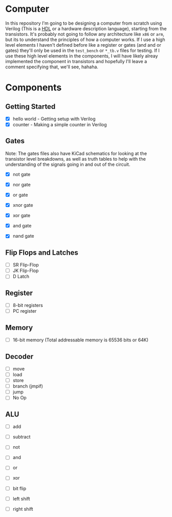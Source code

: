 # Computer

In this repository I'm going to be designing a computer from scratch using Verilog (This is a [HDL](https://en.wikipedia.org/wiki/Hardware_description_language) or a hardware description language), starting from the transistors. It's probably not going to follow any architecture like `x86` or `arm`, but its to understand the principles of how a computer works. If I use a high level elements I haven't defined before like a register or gates (and and or gates) they'll only be used in the `test_bench` or `*_tb.v` files for testing. If I use these high level elements in the components, I will have likely alreay implemented the component in transistors and hopefully I'll leave a comment specifying that, we'll see, hahaha.

# Components

## Getting Started

- [x] hello world - Getting setup with Verilog
- [x] counter - Making a simple counter in Verilog

## Gates

Note: The gates files also have KiCad schematics for looking at the transistor level breakdowns, as well as truth tables to help with the understanding of the signals going in and out of the circuit.

- [x] not gate
- [x] nor gate
- [x] or gate
- [x] xnor gate
- [x] xor gate
- [x] and gate
- [x] nand gate


## Flip Flops and Latches

- [ ] SR Flip-Flop
- [ ] JK Flip-Flop
- [ ] D Latch

## Register

- [ ] 8-bit registers
- [ ] PC register

## Memory

- [ ] 16-bit memory (Total addressable memory is 65536 bits or 64K)

## Decoder

- [ ] move
- [ ] load
- [ ] store
- [ ] branch (jmpif)
- [ ] jump
- [ ] No Op

## ALU

- [ ] add
- [ ] subtract
- [ ] not
- [ ] and
- [ ] or
- [ ] xor
- [ ] bit flip
- [ ] left shift
- [ ] right shift

